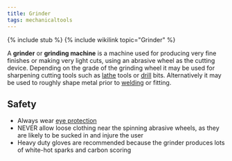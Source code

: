 ```yaml
---
title: Grinder
tags: mechanicaltools
---
```


{% include stub %}
{% include wikilink topic="Grinder" %}

A **grinder** or **grinding machine** is a machine used for producing very fine finishes or making very light cuts, using an abrasive wheel as the cutting device. Depending on the grade of the grinding wheel it may be used for sharpening cutting tools such as [lathe](lathe "Lathe") tools or [drill](drill "Drill") bits. Alternatively it may be used to roughly shape metal prior to [welding](welding "Welding") or fitting.

## Safety

- Always wear [eye protection](eye-protection "Eye protection")
- NEVER allow loose clothing near the spinning abrasive wheels, as they are likely to be sucked in and injure the user
- Heavy duty gloves are recommended because the grinder produces lots of white-hot sparks and carbon scoring
